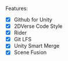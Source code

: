 Features:

- [x] Github for Unity
- [x] 2DVerse Code Style
- [x] Rider
- [x] Git LFS
- [x] Unity Smart Merge
- [x] Scene Fusion